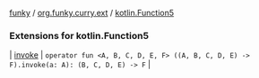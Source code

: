 [funky](../../index.md) / [org.funky.curry.ext](../index.md) / [kotlin.Function5](.)

### Extensions for kotlin.Function5

| [invoke](invoke.md) | `operator fun <A, B, C, D, E, F> ((A, B, C, D, E) -> F).invoke(a: A): (B, C, D, E) -> F` |

